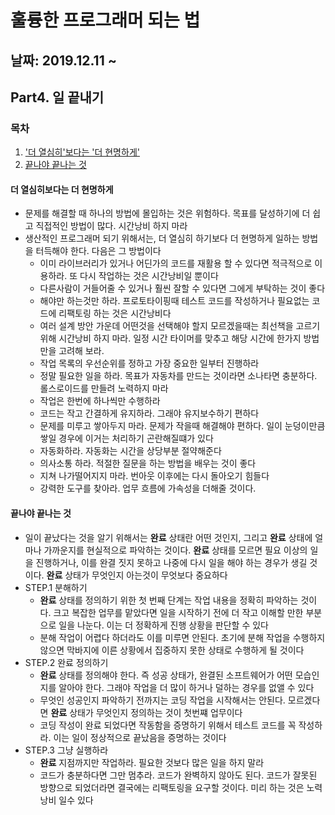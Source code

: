 # 훌륭한 프로그래머 되는 법

## 날짜: 2019.12.11 ~ 

## Part4. 일 끝내기

### 목차

1. ['더 열심히'보다는 '더 현명하게'](#더-열심히보다는-더-현명하게)
2. [끝나야 끝나는 것](#끝나야-끝나는-것)

#### 더 열심히보다는 더 현명하게

- 문제를 해결할 때 하나의 방법에 몰입하는 것은 위험하다. 목표를 달성하기에 더 쉽고 직접적인 방법이 많다. 시간낭비 하지 마라
- 생산적인 프로그래머 되기 위해서는, 더 열심히 하기보다 더 현명하게 일하는 방법을 터득해야 한다. 다음은 그 방법이다
  - 이미 라이브러리가 있거나 어딘가의 코드를 재활용 할 수 있다면 적극적으로 이용하라. 또 다시 작업하는 것은 시간낭비일 뿐이다
  - 다른사람이 거들어줄 수 있거나 훨씬 잘할 수 있다면 그에게 부탁하는 것이 좋다
  - 해야만 하는것만 하라. 프로토타이핑때 테스트 코드를 작성하거나 필요없는 코드에 리팩토링 하는 것은 시간낭비다
  - 여러 설계 방안 가운데 어떤것을 선택해야 할지 모르겠을때는 최선책을 고르기 위해 시간낭비 하지 마라. 일정 시간 타이머를 맞추고 해당 시간에 한가지 방법만을 고려해 보라.
  - 작업 목록의 우선순위를 정하고 가장 중요한 일부터 진행하라
  - 정말 필요한 일을 하라. 목표가 자동차를 만드는 것이라면 소나타면 충분하다. 롤스로이드를 만들려 노력하지 마라
  - 작업은 한번에 하나씩만 수행하라
  - 코드는 작고 간결하게 유지하라. 그래야 유지보수하기 편하다
  - 문제를 미루고 쌓아두지 마라. 문제가 작을때 해결해야 편하다. 일이 눈덩이만큼 쌓일 경우에 이거는 처리하기 곤란해질떄가 있다
  - 자동화하라. 자동화는 시간을 상당부분 절약해준다
  - 의사소통 하라. 적절한 질문을 하는 방법을 배우는 것이 좋다
  - 지쳐 나가떨어지지 마라. 번아웃 이후에는 다시 돌아오기 힘들다
  - 강력한 도구를 찾아라. 업무 흐름에 가속성을 더해줄 것이다.

#### 끝나야 끝나는 것

- 일이 끝났다는 것을 알기 위해서는 **완료** 상태란 어떤 것인지, 그리고 **완료** 상태에 얼마나 가까운지를 현실적으로 파악하는 것이다. **완료** 상태를 모르면 필요 이상의 일을 진행하거나, 이를 완결 짓지 못하고 나중에 다시 일을 해야 하는 경우가 생길 것이다. **완료** 상태가 무엇인지 아는것이 무엇보다 중요하다
- STEP.1 분해하기
  - **완료** 상태를 정의하기 위한 첫 번째 단계는 작업 내용을 정확히 파악하는 것이다. 크고 복잡한 업무를 맡았다면 일을 시작하기 전에 더 작고 이해할 만한 부분으로 일을 나눈다. 이는 더 정확하게 진행 상황을 판단할 수 있다
  - 분해 작업이 어렵다 하더라도 이를 미루면 안된다. 초기에 분해 작업을 수행하지 않으면 막바지에 이른 상황에서 집중하지 못한 상태로 수행하게 될 것이다
- STEP.2 완료 정의하기
  - **완료** 상태를 정의해야 한다. 즉 성공 상태가, 완결된 소프트웨어가 어떤 모습인지를 알아야 한다. 그래야 작업을 더 많이 하거나 덜하는 경우를 없앨 수 있다
  - 무엇인 성공인지 파악하기 전까지는 코딩 작업을 시작해서는 안된다. 모르겠다면 **완료** 상태가 무엇인지 정의하는 것이 첫번쨰 업무이다
  - 코딩 작성이 완료 되었다면 작동함을 증명하기 위해서 테스트 코드를 꼭 작성하라. 이는 일이 정상적으로 끝났음을 증명하는 것이다
- STEP.3 그냥 실행하라
  - **완료** 지점까지만 작업하라. 필요한 것보다 많은 일을 하지 말라
  - 코드가 충분하다면 그만 멈추라. 코드가 완벽하지 않아도 된다. 코드가 잘못된 방향으로 되었더라면 결국에는 리팩토링을 요구할 것이다. 미리 하는 것은 노력 낭비 일수 있다
  